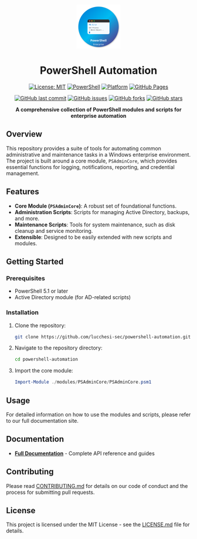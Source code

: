 <div align="center">
  <img src="powershell-logo.svg" alt="PowerShell Logo" width="120" height="120">
  
  # PowerShell Automation
  
  [![License: MIT](https://img.shields.io/badge/License-MIT-yellow.svg)](https://opensource.org/licenses/MIT)
  [![PowerShell](https://img.shields.io/badge/PowerShell-5.1%2B-blue.svg)](https://docs.microsoft.com/en-us/powershell/)
  [![Platform](https://img.shields.io/badge/platform-Windows-lightgrey.svg)](https://www.microsoft.com/windows)
  [![GitHub Pages](https://img.shields.io/badge/docs-GitHub%20Pages-brightgreen.svg)](https://lucchesi-sec.github.io/powershell-automation/)
  
  [![GitHub last commit](https://img.shields.io/github/last-commit/lucchesi-sec/powershell-automation.svg)](https://github.com/lucchesi-sec/powershell-automation/commits/main)
  [![GitHub issues](https://img.shields.io/github/issues/lucchesi-sec/powershell-automation.svg)](https://github.com/lucchesi-sec/powershell-automation/issues)
  [![GitHub forks](https://img.shields.io/github/forks/lucchesi-sec/powershell-automation.svg)](https://github.com/lucchesi-sec/powershell-automation/network)
  [![GitHub stars](https://img.shields.io/github/stars/lucchesi-sec/powershell-automation.svg)](https://github.com/lucchesi-sec/powershell-automation/stargazers)
  
  **A comprehensive collection of PowerShell modules and scripts for enterprise automation**
</div>

## Overview

This repository provides a suite of tools for automating common administrative and maintenance tasks in a Windows enterprise environment. The project is built around a core module, `PSAdminCore`, which provides essential functions for logging, notifications, reporting, and credential management.

## Features

-   **Core Module (`PSAdminCore`)**: A robust set of foundational functions.
-   **Administration Scripts**: Scripts for managing Active Directory, backups, and more.
-   **Maintenance Scripts**: Tools for system maintenance, such as disk cleanup and service monitoring.
-   **Extensible**: Designed to be easily extended with new scripts and modules.

## Getting Started

### Prerequisites

-   PowerShell 5.1 or later
-   Active Directory module (for AD-related scripts)

### Installation

1.  Clone the repository:
    ```sh
    git clone https://github.com/lucchesi-sec/powershell-automation.git
    ```
2.  Navigate to the repository directory:
    ```sh
    cd powershell-automation
    ```
3.  Import the core module:
    ```powershell
    Import-Module ./modules/PSAdminCore/PSAdminCore.psm1
    ```

## Usage

For detailed information on how to use the modules and scripts, please refer to our full documentation site.

## Documentation

-   **[Full Documentation](https://lucchesi-sec.github.io/powershell-automation/)** - Complete API reference and guides

## Contributing

Please read [CONTRIBUTING.md](CONTRIBUTING.md) for details on our code of conduct and the process for submitting pull requests.

## License

This project is licensed under the MIT License - see the [LICENSE.md](LICENSE.md) file for details.
